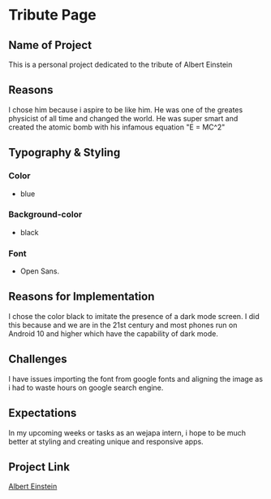 # Tribute Page

## Name of Project
This is a personal project dedicated to the tribute of Albert Einstein

## Reasons
I chose him because i aspire to be like him. He was one of the greates physicist of all time and changed the world. He was super smart and created the atomic bomb with his infamous equation "E = MC^2"

## Typography & Styling

### Color

- blue

### Background-color

- black

### Font

- Open Sans.

## Reasons for Implementation
I chose the color black to imitate the presence of a dark mode screen. I did this because and we are in the 21st century and most phones run on Android 10 and higher which have the capability of dark mode.

## Challenges
I have issues importing the font from google fonts and aligning the image as i had to waste hours on google search engine.

## Expectations
In my upcoming weeks or tasks as an wejapa intern, i hope to be much better at styling and creating unique and responsive apps.

## Project Link
[Albert Einstein](oluwatosin017.github.io/albert-einstein-tribute/)